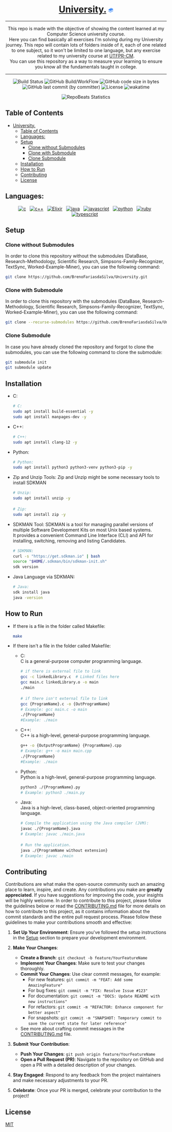 <div align="center">
  
# [University.](https://github.com/BrenoFariasdaSilva/University) <img src="https://github.com/BrenoFariasdaSilva/University/blob/main/.assets/BooksStack.svg"  width="3%" height="3%">

</div>

<div align="center">
  
---

This repo is made with the objective of showing the content learned at my Computer Science university course. \
Here you can find basically all exercises I'm solving during my University journey. This repo will contain lots of folders inside of it, each of one related to one subject, so it won't be limited to one language, but any exercise related to my university course at [UTFPR-CM](https://pt.wikipedia.org/wiki/Universidade_Tecnol%C3%B3gica_Federal_do_Paran%C3%A1). \
You can use this repository as a way to measure your learning to ensure you know all the fundamentals taught in college.
  
---

</div>

<div align="center">

![Build Status](https://github.com/BrenoFariasdaSilva/University-Exercises/actions/workflows/build.yml/badge.svg)
![GitHub Build/WorkFlow](https://img.shields.io/github/actions/workflow/status/BrenoFariasDaSilva/University/update-scientific-research-submodule.yml)
![GitHub code size in bytes](https://img.shields.io/github/languages/code-size/BrenoFariasdaSilva/University)
![GitHub last commit (by committer)](https://img.shields.io/github/last-commit/BrenoFariasdaSilva/University)
![License](https://img.shields.io/github/license/BrenoFariasdaSilva/University)
![wakatime](https://wakatime.com/badge/github/BrenoFariasdaSilva/University.svg)

</div>

<div align="center">
  
![RepoBeats Statistics](https://repobeats.axiom.co/api/embed/d85626d04b05db948a28d708506a52a384fe0728.svg "Repobeats analytics image")

</div>

<div align="center">

</div>

## Table of Contents
- [University. ](#university-)
  - [Table of Contents](#table-of-contents)
  - [Languages:](#languages)
  - [Setup](#setup)
    - [Clone without Submodules](#clone-without-submodules)
    - [Clone with Submodule](#clone-with-submodule)
    - [Clone Submodule](#clone-submodule)
  - [Installation](#installation)
  - [How to Run](#how-to-run)
  - [Contributing](#contributing)
  - [License](#license)

## Languages:
<div>
  <p align="center">
    <a href="#"><img alt="c" height="36" width="64" src="https://img.shields.io/badge/c-%2300599C.svg?style=for-the-badge&logo=c&logoColor=white"></a>
    &nbsp;
    <a href="#"><img alt="c++" height="36" width="85" src="https://img.shields.io/badge/c++-%2300599C.svg?style=for-the-badge&logo=c%2B%2B&logoColor=white"></a>
    &nbsp;
    <a href="#"><img alt="Elixir" height="36" width="90" src="https://img.shields.io/badge/elixir-%234B275F.svg?style=for-the-badge&logo=elixir&logoColor=white"></a>
    &nbsp;
    <a href="#"><img alt="java" height="36" width="100" src="https://img.shields.io/badge/java-%23ED8B00.svg?style=for-the-badge&logo=openjdk&logoColor=white"></a>
    &nbsp;
    <a href="#"><img alt="javascript" height="36" width="150" src="https://img.shields.io/badge/javascript-%23323330.svg?style=for-the-badge&logo=javascript&logoColor=%23F7DF1E"></a>
    &nbsp;
    <a href="#"><img alt="python" height="36" width="100" src="https://img.shields.io/badge/python-3670A0?style=for-the-badge&logo=python&logoColor=ffdd54"></a>
    &nbsp;
    <a href="#"><img alt="ruby" height="36" width="90" src="https://img.shields.io/badge/ruby-%23CC342D.svg?style=for-the-badge&logo=ruby&logoColor=white"></a>
    &nbsp;
    <a href="#"><img alt="typescript" height="36" width="140" src="https://img.shields.io/badge/typescript-%23007ACC.svg?style=for-the-badge&logo=typescript&logoColor=white"></a>
    &nbsp;
  </p>
</div>

## Setup

### Clone without Submodules

In order to clone this repository without the submodules (DataBase, Research-Methodology, Scientific Research, Simpsons-Family-Recognizer, TextSync, Worked-Example-Miner), you can use the following command:

```bash
git clone https://github.com/BrenoFariasdaSilva/University.git
```

### Clone with Submodule

In order to clone this repository with the submodules (DataBase, Research-Methodology, Scientific Research, Simpsons-Family-Recognizer, TextSync, Worked-Example-Miner), you can use the following command:

```bash
git clone --recurse-submodules https://github.com/BrenoFariasdaSilva/University.git
```

### Clone Submodule

In case you have already cloned the repository and forgot to clone the submodules, you can use the following command to clone the submodule:

```bash
git submodule init
git submodule update
```

## Installation

* C:
  ```bash
  # C:
  sudo apt install build-essential -y
  sudo apt install manpages-dev -y
  ```

* C++:
  ```bash
  # C++:
  sudo apt install clang-12 -y
  ```

* Python:
  ```bash
  # Python:
  sudo apt install python3 python3-venv python3-pip -y
  ```

* Zip and Unzip Tools: Zip and Unzip might be some necessary tools to install SDKMAN
  ```bash
  # Unzip:
  sudo apt install unzip -y

  # Zip:
  sudo apt install zip -y
  ```

* SDKMAN Tool: SDKMAN is a tool for managing parallel versions of multiple Software Development Kits on most Unix based systems. \
It provides a convenient Command Line Interface (CLI) and API for installing, switching, removing and listing Candidates.

  ```bash
  # SDKMAN:
  curl -s "https://get.sdkman.io" | bash
  source "$HOME/.sdkman/bin/sdkman-init.sh"
  sdk version
  ```
* Java Language via SDKMAN:
  ```bash
  # Java:
  sdk install java
  java -version
  ```

## How to Run

* If there is a file in the folder called Makefile:
  ```bash
  make
  ```

* If there isn't a file in the folder called Makefile:

  * C: \
  C is a general-purpose computer programming language. 
    ```bash
    # if there is external file to link
    gcc -c linkedLibrary.c  # Linked files here
    gcc main.c linkedLibrary.o -o main
    ./main
    
    # if there isn't external file to link
    gcc {ProgramName}.c -o {OutProgramName}
    # Example: gcc main.c -o main
    ./{ProgramName}
    #Example: ./main
    ```

  * C++: \
  C++ is a high-level, general-purpose programming language.
    ```bash
    g++ -o {OutputProgramName} {ProgramName}.cpp
    # Example: g++ -o main main.cpp
    ./{ProgramName}
    #Example: ./main
    ```

  * Python: \
  Python is a high-level, general-purpose programming language.
    ```bash
    python3 ./{ProgramName}.py
    # Example: python3 ./main.py 
    ```

  * Java: \
  Java is a high-level, class-based, object-oriented programming language.
    ```bash
    # Compile the application using the Java compiler (JVM):
    javac ./{ProgramName}.java
    # Example: javac ./main.java 

    # Run the application.
    java ./{ProgramName without extension}
    # Example: javac ./main
    ```

## Contributing

Contributions are what make the open-source community such an amazing place to learn, inspire, and create. Any contributions you make are **greatly appreciated**. If you have suggestions for improving the code, your insights will be highly welcome.
In order to contribute to this project, please follow the guidelines below or read the [CONTRIBUTING.md](CONTRIBUTING.md) file for more details on how to contribute to this project, as it contains information about the commit standards and the entire pull request process.
Please follow these guidelines to make your contributions smooth and effective:

1. **Set Up Your Environment**: Ensure you've followed the setup instructions in the [Setup](#setup) section to prepare your development environment.

2. **Make Your Changes**:
   - **Create a Branch**: `git checkout -b feature/YourFeatureName`
   - **Implement Your Changes**: Make sure to test your changes thoroughly.
   - **Commit Your Changes**: Use clear commit messages, for example:
     - For new features: `git commit -m "FEAT: Add some AmazingFeature"`
     - For bug fixes: `git commit -m "FIX: Resolve Issue #123"`
     - For documentation: `git commit -m "DOCS: Update README with new instructions"`
     - For refactors: `git commit -m "REFACTOR: Enhance component for better aspect"`
     - For snapshots: `git commit -m "SNAPSHOT: Temporary commit to save the current state for later reference"`
   - See more about crafting commit messages in the [CONTRIBUTING.md](CONTRIBUTING.md) file.

3. **Submit Your Contribution**:
   - **Push Your Changes**: `git push origin feature/YourFeatureName`
   - **Open a Pull Request (PR)**: Navigate to the repository on GitHub and open a PR with a detailed description of your changes.

4. **Stay Engaged**: Respond to any feedback from the project maintainers and make necessary adjustments to your PR.

5. **Celebrate**: Once your PR is merged, celebrate your contribution to the project!

## License
[MIT](https://choosealicense.com/licenses/mit/)
